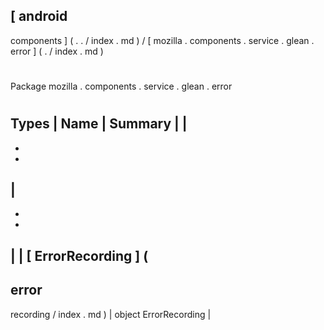 [
android
-
components
]
(
.
.
/
index
.
md
)
/
[
mozilla
.
components
.
service
.
glean
.
error
]
(
.
/
index
.
md
)
#
#
Package
mozilla
.
components
.
service
.
glean
.
error
#
#
#
Types
|
Name
|
Summary
|
|
-
-
-
|
-
-
-
|
|
[
ErrorRecording
]
(
-
error
-
recording
/
index
.
md
)
|
object
ErrorRecording
|
